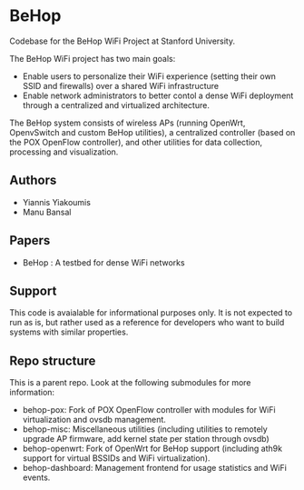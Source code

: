 # BeHop
Codebase for the BeHop WiFi Project at Stanford University. 

The BeHop WiFi project has two main goals:
- Enable users to personalize their WiFi experience (setting their own SSID and firewalls) over a shared WiFi infrastructure 
- Enable network administrators to better contol a dense WiFi deployment through a centralized and virtualized architecture. 

The BeHop system consists of wireless APs (running OpenWrt, OpenvSwitch and custom BeHop utilities), a centralized controller (based on the POX OpenFlow controller), and other utilities for data collection, processing and visualization. 

## Authors
- Yiannis Yiakoumis
- Manu Bansal

## Papers
- BeHop : A testbed for dense WiFi networks

## Support
This code is avaialable for informational purposes only. It is not expected to run as is, but rather used as a reference for developers who want to build systems with similar properties. 

## Repo structure
This is a parent repo.
Look at the following submodules for more information:

- behop-pox: Fork of POX OpenFlow controller with modules for WiFi virtualization and ovsdb management. 
- behop-misc: Miscellaneous utilities (including utilities to remotely upgrade AP firmware, add kernel state per station through ovsdb)
- behop-openwrt: Fork of OpenWrt for BeHop support (including ath9k support for virtual BSSIDs and WiFi virtualization).
- behop-dashboard: Management frontend for usage statistics and WiFi events.


